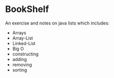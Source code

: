 # BookShelf
An exercise and notes on java lists which includes: 
- Arrays 
- Array-List
- Linked-List
- Big O
- constructing 
- adding
- removing
- sorting
